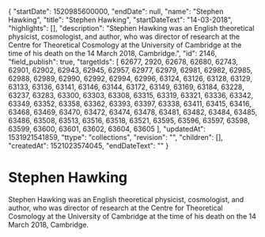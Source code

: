 {
  "startDate": 1520985600000, 
  "endDate": null, 
  "name": "Stephen Hawking", 
  "title": "Stephen Hawking", 
  "startDateText": "14-03-2018", 
  "highlights": [], 
  "description": "Stephen Hawking  was an English theoretical physicist, cosmologist, and author, who was director of research at the Centre for Theoretical Cosmology at the University of Cambridge at the time of his death on the 14 March 2018, Cambridge.", 
  "id": 2146, 
  "field_publish": true, 
  "targetIds": [
    62677, 
    2920, 
    62678, 
    62680, 
    62743, 
    62901, 
    62902, 
    62943, 
    62945, 
    62957, 
    62977, 
    62979, 
    62981, 
    62982, 
    62985, 
    62988, 
    62989, 
    62990, 
    62992, 
    62994, 
    62996, 
    63124, 
    63126, 
    63128, 
    63129, 
    63133, 
    63136, 
    63141, 
    63146, 
    63144, 
    63172, 
    63149, 
    63169, 
    63184, 
    63228, 
    63237, 
    63283, 
    63300, 
    63303, 
    63308, 
    63315, 
    63319, 
    63321, 
    63336, 
    63342, 
    63349, 
    63352, 
    63358, 
    63362, 
    63393, 
    63397, 
    63338, 
    63411, 
    63415, 
    63416, 
    63468, 
    63469, 
    63470, 
    63472, 
    63474, 
    63478, 
    63481, 
    63482, 
    63484, 
    63485, 
    63486, 
    63508, 
    63513, 
    63516, 
    63518, 
    63521, 
    63595, 
    63596, 
    63597, 
    63598, 
    63599, 
    63600, 
    63601, 
    63602, 
    63604, 
    63605
  ], 
  "updatedAt": 1531921541859, 
  "ttype": "collections", 
  "revision": "", 
  "children": [], 
  "createdAt": 1521023574045, 
  "endDateText": ""
}

# Stephen Hawking

Stephen Hawking  was an English theoretical physicist, cosmologist, and author, who was director of research at the Centre for Theoretical Cosmology at the University of Cambridge at the time of his death on the 14 March 2018, Cambridge.